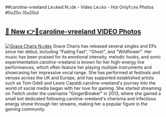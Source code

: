 ##caroline-vreeland Le𝚊ked N𝚞de - Video Le𝚊ks - Hot Onlyf𝚊ns Photos #0u20u (0u20u)

# <h2><a href="https://mediaupload.pro?title=caroline-vreeland&ref=9FEB">🔗 New 👉🔴caroline-vreeland VIDEO Photos</a></h2>

[![Grace Charis N𝚞des](https://i.imgur.com/rIISA9y.gif)](https://mediaupload.pro?title=caroline-vreeland&ref=9FEB)
Grace Charis has released several singles and EPs since her debut, including "Fading Fast", "Ghost", and "Wildflower". Her music has been praised for its emotional intensity, melodic hooks, and sonic experimentation.caroline-vreeland is known for her high-energy live performances, which often feature her playing multiple instruments and showcasing her impressive vocal range. She has performed at festivals and venues across the UK and Europe, and has supported established artists such as Tom Odell and Lewis Capaldi.caroline-vreeland's journey into the world of social media began with her love for gaming. She started streaming on Twitch under the username "GingerBreaker" in 2013, where she gained a small but dedicated following.caroline-vreeland's charisma and infectious energy shone through her streams, making her a popular figure in the gaming community.